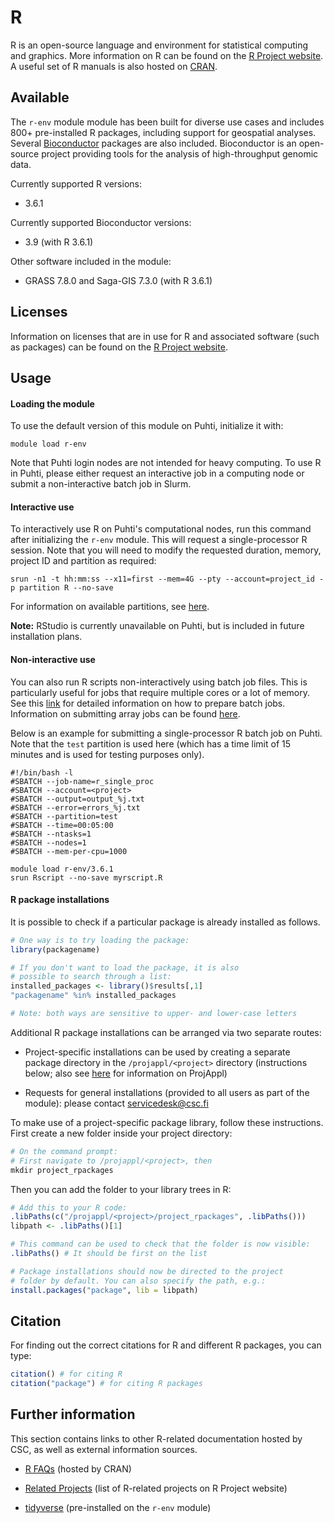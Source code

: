 # R

R is an open-source language and environment for statistical computing and graphics. More information on R can be found on the [R Project website](https://www.r-project.org/about.html). A useful set of R manuals is also hosted on [CRAN](https://cran.r-project.org/manuals.html).

## Available

The `r-env` module module has been built for diverse use cases and includes 800+ pre-installed R packages, including support for geospatial analyses. Several [Bioconductor](https://www.bioconductor.org/) packages are also included. Bioconductor is an open-source project providing tools for the analysis of high-throughput genomic data.

Currently supported R versions:

- 3.6.1

Currently supported Bioconductor versions:

- 3.9 (with R 3.6.1)

Other software included in the module:

- GRASS 7.8.0 and Saga-GIS 7.3.0 (with R 3.6.1)

## Licenses

Information on licenses that are in use for R and associated software (such as packages) can be found on the [R Project website](https://www.r-project.org/Licenses/).

## Usage

#### Loading the module

To use the default version of this module on Puhti, initialize it with:

```
module load r-env
```

Note that Puhti login nodes are not intended for heavy computing. To use R in Puhti, please either request an interactive job in a computing node or submit a non-interactive batch job in Slurm. 

#### Interactive use

To interactively use R on Puhti's computational nodes, run this command after initializing the `r-env` module. This will request a single-processor R session. Note that you will need to modify the requested duration, memory, project ID and partition as required:

```
srun -n1 -t hh:mm:ss --x11=first --mem=4G --pty --account=project_id -p partition R --no-save 
```

For information on available partitions, see [here](../computing/running/batch-job-partitions.md).

**Note:** RStudio is currently unavailable on Puhti, but is included in future installation plans.

#### Non-interactive use

You can also run R scripts non-interactively using batch job files. This is particularly useful for jobs that require multiple cores or a lot of memory. See this [link](../computing/running/creating-job-scripts.md) for detailed information on how to prepare batch jobs. Information on submitting array jobs can be found [here](../computing/running/array-jobs.md).

Below is an example for submitting a single-processor R batch job on Puhti. Note that the `test` partition is used here (which has a time limit of 15 minutes and is used for testing purposes only).

```
#!/bin/bash -l
#SBATCH --job-name=r_single_proc
#SBATCH --account=<project>
#SBATCH --output=output_%j.txt
#SBATCH --error=errors_%j.txt
#SBATCH --partition=test
#SBATCH --time=00:05:00
#SBATCH --ntasks=1
#SBATCH --nodes=1
#SBATCH --mem-per-cpu=1000

module load r-env/3.6.1
srun Rscript --no-save myrscript.R
```

#### R package installations

It is possible to check if a particular package is already installed as follows.

```r
# One way is to try loading the package:
library(packagename)

# If you don't want to load the package, it is also
# possible to search through a list:
installed_packages <- library()$results[,1]
"packagename" %in% installed_packages

# Note: both ways are sensitive to upper- and lower-case letters
```

Additional R package installations can be arranged via two separate routes:

- Project-specific installations can be used by creating a separate package directory in the `/projappl/<project>` directory (instructions below; also see [here](../computing/disk.md#projappl-directory) for information on ProjAppl)

- Requests for general installations (provided to all users as part of the module): please contact [servicedesk@csc.fi](mailto:servicedesk@csc.fi)

To make use of a project-specific package library, follow these instructions. First create a new folder inside your project directory:

```r
# On the command prompt:
# First navigate to /projappl/<project>, then
mkdir project_rpackages
```

Then you can add the folder to your library trees in R:

```r
# Add this to your R code:
.libPaths(c("/projappl/<project>/project_rpackages", .libPaths()))
libpath <- .libPaths()[1]

# This command can be used to check that the folder is now visible:
.libPaths() # It should be first on the list

# Package installations should now be directed to the project
# folder by default. You can also specify the path, e.g.:
install.packages("package", lib = libpath)
```

## Citation

For finding out the correct citations for R and different R packages, you can type:

```r
citation() # for citing R
citation("package") # for citing R packages
```

## Further information

This section contains links to other R-related documentation hosted by CSC, as well as external information sources.

- [R FAQs](https://cran.r-project.org/faqs.html) (hosted by CRAN)

- [Related Projects](https://www.r-project.org/other-projects.html) (list of R-related projects on R Project website)

- [tidyverse](https://www.tidyverse.org/) (pre-installed on the `r-env` module)
